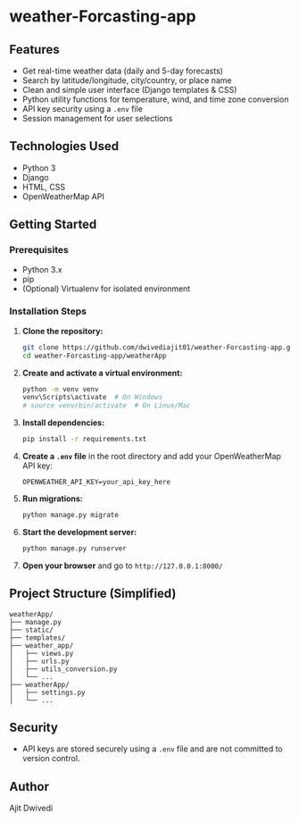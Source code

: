 # weather-Forcasting-app



## Features
- Get real-time weather data (daily and 5-day forecasts)
- Search by latitude/longitude, city/country, or place name
- Clean and simple user interface (Django templates & CSS)
- Python utility functions for temperature, wind, and time zone conversion
- API key security using a `.env` file
- Session management for user selections



## Technologies Used
- Python 3
- Django
- HTML, CSS
- OpenWeatherMap API



## Getting Started

### Prerequisites
- Python 3.x
- pip
- (Optional) Virtualenv for isolated environment

### Installation Steps
1. **Clone the repository:**
   ```bash
   git clone https://github.com/dwivediajit01/weather-Forcasting-app.git
   cd weather-Forcasting-app/weatherApp
   ```
2. **Create and activate a virtual environment:**
   ```bash
   python -m venv venv
   venv\Scripts\activate  # On Windows
   # source venv/bin/activate  # On Linux/Mac
   ```
3. **Install dependencies:**
   ```bash
   pip install -r requirements.txt
   ```
4. **Create a `.env` file** in the root directory and add your OpenWeatherMap API key:
   ```env
   OPENWEATHER_API_KEY=your_api_key_here
   ```
5. **Run migrations:**
   ```bash
   python manage.py migrate
   ```
6. **Start the development server:**
   ```bash
   python manage.py runserver
   ```
7. **Open your browser** and go to `http://127.0.0.1:8000/`



## Project Structure (Simplified)
```
weatherApp/
├── manage.py
├── static/
├── templates/
├── weather_app/
│   ├── views.py
│   ├── urls.py
│   ├── utils_conversion.py
│   └── ...
├── weatherApp/
│   ├── settings.py
│   └── ...
```



## Security
- API keys are stored securely using a `.env` file and are not committed to version control.



## Author
Ajit Dwivedi
